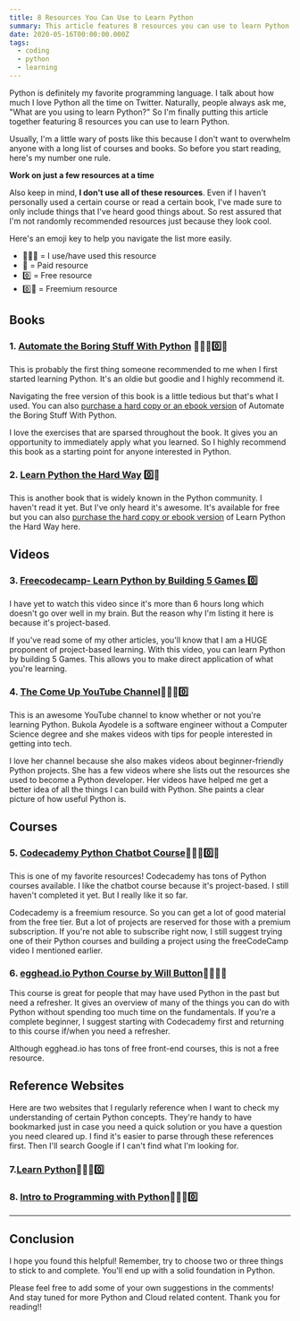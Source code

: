 ```yaml
---
title: 8 Resources You Can Use to Learn Python
summary: This article features 8 resources you can use to learn Python.
date: 2020-05-16T00:00:00.000Z
tags:
  - coding
  - python
  - learning
---
```


Python is definitely my favorite programming language. I talk about how much I love Python all the time on Twitter. Naturally, people always ask me, "What are you using to learn Python?" So I'm finally putting this article together featuring 8 resources you can use to learn Python.

Usually, I'm a little wary of posts like this because I don't want to overwhelm anyone with a long list of courses and books. So before you start reading, here's my number one rule.

**Work on just a few resources at a time**

Also keep in mind, **I don't use all of these resources**. Even if I haven't personally used a certain course or read a certain book, I've made sure to only include things that I've heard good things about. So rest assured that I'm not randomly recommended resources just because they look cool.

Here's an emoji key to help you navigate the list more easily.

- 👩🏾‍💻 = I use/have used this resource
- 🤑 = Paid resource
- 0️⃣ = Free resource
- 0️⃣🤑 = Freemium resource

## **Books**

### 1. [Automate the Boring Stuff With Python](https://automatetheboringstuff.com/) 👩🏾‍💻0️⃣🤑
This is probably the first thing someone recommended to me when I first started learning Python. It's an oldie but goodie and I highly recommend it.

Navigating the free version of this book is a little tedious but that's what I used. You can also [purchase a hard copy or an ebook version](https://nostarch.com/automatestuff2) of Automate the Boring Stuff With Python.

I love the exercises that are sparsed throughout the book. It gives you an opportunity to immediately apply what you learned. So I highly recommend this book as a starting point for anyone interested in Python.

### 2. [Learn Python the Hard Way](https://learnpythonthehardway.org/python3/preface.html) 0️⃣🤑

This is another book that is widely known in the Python community. I haven't read it yet. But I've only heard it's awesome. It's available for free but you can also [purchase the hard copy or ebook version](https://www.amazon.com/Learn-Python-Hard-Way-Introduction-ebook-dp-B07378P8W6/dp/B07378P8W6/ref=mt_kindle?_encoding=UTF8&me=&qid=) of Learn Python the Hard Way here.

## **Videos**

### 3. [Freecodecamp- Learn Python by Building 5 Games ](https://www.youtube.com/watch?v=XGf2GcyHPhc&t=117s)0️⃣

I have yet to watch this video since it's more than 6 hours long which doesn't go over well in my brain. But the reason why I'm listing it here is because it's project-based.

If you've read some of my other articles, you'll know that I am a HUGE proponent of project-based learning. With this video, you can learn Python by building 5 Games. This allows you to make direct application of what you're learning.

### 4. [The Come Up YouTube Channel](https://www.youtube.com/channel/UC-bFgwL_kFKLZA60AiB-CCQ)👩🏾‍💻0️⃣

This is an awesome YouTube channel to know whether or not you're learning Python. Bukola Ayodele is a software engineer without a Computer Science degree and she makes videos with tips for people interested in getting into tech.

I love her channel because she also makes videos about beginner-friendly Python projects. She has a few videos where she lists out the resources she used to become a Python developer. Her videos have helped me get a better idea of all the things I can build with Python. She paints a clear picture of how useful Python is.

## **Courses** 

### 5. [Codecademy Python Chatbot Course](https://www.codecademy.com/learn/paths/build-chatbots-with-python)👩🏾‍💻0️⃣🤑

This is one of my favorite resources! Codecademy has tons of Python courses available. I like the chatbot course because it's project-based. I still haven't completed it yet. But I really like it so far.

Codecademy is a freemium resource. So you can get a lot of good material from the free tier. But a lot of projects are reserved for those with a premium subscription. If you're not able to subscribe right now, I still suggest trying one of their Python courses and building a project using the freeCodeCamp video I mentioned earlier.

### 6. [egghead.io Python Course by Will Button](https://egghead.io/courses/introduction-to-the-python-3-programming-language)👩🏾‍💻🤑

This course is great for people that may have used Python in the past but need a refresher. It gives an overview of many of the things you can do with Python without spending too much time on the fundamentals. If you're a complete beginner, I suggest starting with Codecademy first and returning to this course if/when you need a refresher.

Although egghead.io has tons of free front-end courses, this is not a free resource.

## **Reference Websites**

Here are two websites that I regularly reference when I want to check my understanding of certain Python concepts. They're handy to have bookmarked just in case you need a quick solution or you have a question you need cleared up. I find it's easier to parse through these references first. Then I'll search Google if I can't find what I'm looking for.

### 7.[Learn Python](https://www.learnpython.dev/01-introduction/)👩🏾‍💻0️⃣
### 8. [Intro to Programming with Python](https://python-intro.readthedocs.io/en/latest/index.html)👩🏾‍💻0️⃣


---

## **Conclusion**

I hope you found this helpful! Remember, try to choose two or three things to stick to and complete. You'll end up with a solid foundation in Python. 

Please feel free to add some of your own suggestions in the comments! And stay tuned for more Python and Cloud related content. Thank you for reading!!
